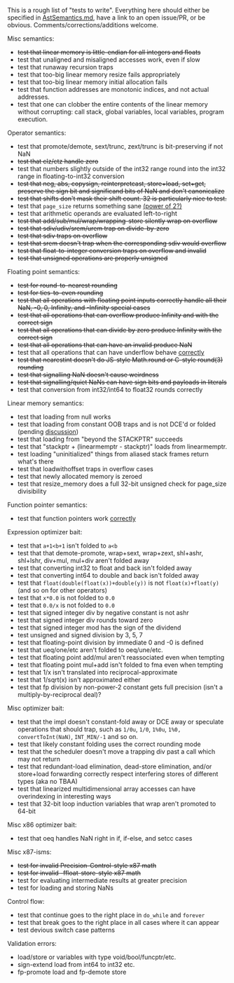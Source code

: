 This is a rough list of "tests to write". Everything here should either be
specified in
[AstSemantics.md](https://github.com/WebAssembly/design/blob/master/AstSemantics.md),
have a link to an open issue/PR, or be obvious. Comments/corrections/additions
welcome.

Misc semantics:
 - ~~test that linear memory is little-endian for all integers and floats~~
 - test that unaligned and misaligned accesses work, even if slow
 - test that runaway recursion traps
 - test that too-big linear memory resize fails appropriately
 - test that too-big linear memory initial allocation fails
 - test that function addresses are monotonic indices, and not actual addresses.
 - test that one can clobber the entire contents of the linear memory without corrupting: call stack, global variables, local variables, program execution.

Operator semantics:
 - test that promote/demote, sext/trunc, zext/trunc is bit-preserving if not NaN
 - ~~test that clz/ctz handle zero~~
 - test that numbers slightly outside of the int32 range round into the int32 range in floating-to-int32 conversion
 - ~~test that neg, abs, copysign, reinterpretcast, store+load, set+get, preserve the sign bit and significand bits of NaN and don't canonicalize~~
 - ~~test that shifts don't mask their shift count. 32 is particularly nice to test.~~
 - test that `page_size` returns something sane [(power of 2?)](https://github.com/WebAssembly/design/pull/296)
 - test that arithmetic operands are evaluated left-to-right
 - ~~test that add/sub/mul/wrap/wrapping-store silently wrap on overflow~~
 - ~~test that sdiv/udiv/srem/urem trap on divide-by-zero~~
 - ~~test that sdiv traps on overflow~~
 - ~~test that srem doesn't trap when the corresponding sdiv would overflow~~
 - ~~test that float-to-integer conversion traps on overflow and invalid~~
 - ~~test that unsigned operations are properly unsigned~~

Floating point semantics:
 - ~~test for round-to-nearest rounding~~
 - ~~test for ties-to-even rounding~~
 - ~~test that all operations with floating point inputs correctly handle all their NaN, -0, 0, Infinity, and -Infinity special cases~~
 - ~~test that all operations that can overflow produce Infinity and with the correct sign~~
 - ~~test that all operations that can divide by zero produce Infinity with the correct sign~~
 - ~~test that all operations that can have an invalid produce NaN~~
 - test that all operations that can have underflow behave [correctly](https://github.com/WebAssembly/design/issues/148)
 - ~~test that nearestint doesn't do JS-style Math.round or C-style round(3) rounding~~
 - ~~test that signalling NaN doesn't cause weirdness~~
 - ~~test that signalling/quiet NaNs can have sign bits and payloads in literals~~
 - test that conversion from int32/int64 to float32 rounds correctly

Linear memory semantics:
 - test that loading from null works
 - test that loading from constant OOB traps and is not DCE'd or folded (pending [discussion](https://github.com/WebAssembly/design/blob/master/AstSemantics.md#out-of-bounds))
 - test that loading from "beyond the STACKPTR" succeeds
 - test that "stackptr + (linearmemptr - stackptr)" loads from linearmemptr.
 - test loading "uninitialized" things from aliased stack frames return what's there
 - test that loadwithoffset traps in overflow cases
 - test that newly allocated memory is zeroed
 - test that resize_memory does a full 32-bit unsigned check for page_size divisibility

Function pointer semantics:
 - test that function pointers work [correctly](https://github.com/WebAssembly/design/issues/89)

Expression optimizer bait:
 - test that `a+1<b+1` isn't folded to `a<b`
 - test that that demote-promote, wrap+sext, wrap+zext, shl+ashr, shl+lshr, div+mul, mul+div aren't folded away
 - test that converting int32 to float and back isn't folded away
 - test that converting int64 to double and back isn't folded away
 - test that `float(double(float(x))+double(y))` is not `float(x)+float(y)` (and so on for other operators)
 - test that `x*0.0` is not folded to `0.0`
 - test that `0.0/x` is not folded to `0.0`
 - test that signed integer div by negative constant is not ashr
 - test that signed integer div rounds toward zero
 - test that signed integer mod has the sign of the dividend
 - test unsigned and signed division by 3, 5, 7
 - test that floating-point division by immediate 0 and -0 is defined
 - test that ueq/one/etc aren't folded to oeq/une/etc.
 - test that floating point add/mul aren't reassociated even when tempting
 - test that floating point mul+add isn't folded to fma even when tempting
 - test that 1/x isn't translated into reciprocal-approximate
 - test that 1/sqrt(x) isn't approximated either
 - test that fp division by non-power-2 constant gets full precision (isn't a multiply-by-reciprocal deal)?

Misc optimizer bait:
 - test that the impl doesn't constant-fold away or DCE away or speculate operations that should trap, such as `1/0u`, `1/0`, `1%0u`, `1%0, convertToInt(NaN)`, `INT_MIN/-1` and so on.
 - test that likely constant folding uses the correct rounding mode
 - test that the scheduler doesn't move a trapping div past a call which may not return
 - test that redundant-load elimination, dead-store elimination, and/or store+load forwarding correctly respect interfering stores of different types (aka no TBAA)
 - test that linearized multidimensional array accesses can have overindexing in interesting ways
 - test that 32-bit loop induction variables that wrap aren't promoted to 64-bit

Misc x86 optimizer bait:
 - test that oeq handles NaN right in if, if-else, and setcc cases

Misc x87-isms:
 - ~~test for invalid Precision-Control-style x87 math~~
 - ~~test for invalid -ffloat-store-style x87 math~~
 - test for evaluating intermediate results at greater precision
 - test for loading and storing NaNs

Control flow:
 - test that continue goes to the right place in `do_while` and `forever`
 - test that break goes to the right place in all cases where it can appear
 - test devious switch case patterns

Validation errors:
 - load/store or variables with type void/bool/funcptr/etc.
 - sign-extend load from int64 to int32 etc.
 - fp-promote load and fp-demote store
